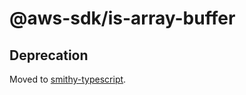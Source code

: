 # @aws-sdk/is-array-buffer

## Deprecation

Moved to [smithy-typescript](https://github.com/awslabs/smithy-typescript/tree/main/packages).